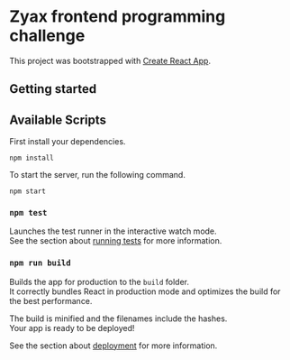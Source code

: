 # Zyax frontend programming challenge

This project was bootstrapped with [Create React App](https://github.com/facebook/create-react-app).

## Getting started

## Available Scripts

First install your dependencies.

```
npm install
```

To start the server, run the following command.

```
npm start
```

### `npm test`

Launches the test runner in the interactive watch mode.\
See the section about [running tests](https://facebook.github.io/create-react-app/docs/running-tests) for more information.

### `npm run build`

Builds the app for production to the `build` folder.\
It correctly bundles React in production mode and optimizes the build for the best performance.

The build is minified and the filenames include the hashes.\
Your app is ready to be deployed!

See the section about [deployment](https://facebook.github.io/create-react-app/docs/deployment) for more information.
